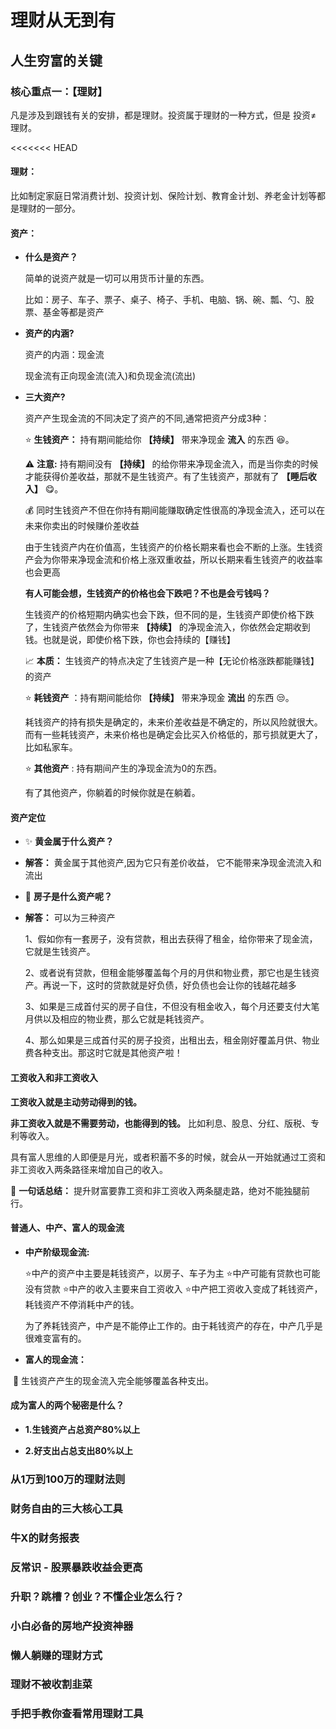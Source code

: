 # 理财从无到有

## 人生穷富的关键

### 核心重点一：【理财】

凡是涉及到跟钱有关的安排，都是理财。投资属于理财的一种方式，但是 投资≠ 理财。

<<<<<<< HEAD
#### 理财：

比如制定家庭日常消费计划、投资计划、保险计划、教育金计划、养老金计划等都是理财的一部分。

#### 资产：

*   __什么是资产？__

    简单的说资产就是一切可以用货币计量的东西。

    比如：房子、车子、票子、桌子、椅子、手机、电脑、锅、碗、瓢、勺、股票、基金等都是资产

*   __资产的内涵?__

    资产的内涵：现金流

    现金流有正向现金流(流入)和负现金流(流出)

*   __三大资产?__

    资产产生现金流的不同决定了资产的不同,通常把资产分成3种：

    ⭐️ __生钱资产：__ 持有期间能给你 __【持续】__ 带来净现金 __流入__ 的东西 :satisfied:。
    
    :warning: __注意:__ 持有期间没有 __【持续】__ 的给你带来净现金流入，而是当你卖的时候才能获得价差收益，那就不是生钱资产。有了生钱资产，那就有了 __【睡后收入】__ :yum:。

    :moneybag: 同时生钱资产不但在你持有期间能赚取确定性很高的净现金流入，还可以在未来你卖出的时候赚价差收益

    由于生钱资产内在价值高，生钱资产的价格长期来看也会不断的上涨。生钱资产会为你带来净现金流和价格上涨双重收益，所以长期来看生钱资产的收益率也会更高

    __有人可能会想，生钱资产的价格也会下跌吧？不也是会亏钱吗？__

    生钱资产的价格短期内确实也会下跌，但不同的是，生钱资产即使价格下跌了，生钱资产依然会为你带来 __【持续】__ 的净现金流入，你依然会定期收到钱。也就是说，即使价格下跌，你也会持续的【赚钱】

    :chart_with_upwards_trend: __本质：__ 生钱资产的特点决定了生钱资产是一种【无论价格涨跌都能赚钱】的资产

    ⭐️ __耗钱资产__ ：持有期间能给你 __【持续】__ 带来净现金 __流出__ 的东西 :unamused:。
    
    耗钱资产的持有损失是确定的，未来价差收益是不确定的，所以风险就很大。而有一些耗钱资产，未来价格也是确定会比买入价格低的，那亏损就更大了，比如私家车。

    ⭐️ __其他资产__ : 持有期间产生的净现金流为0的东西。

    有了其他资产，你躺着的时候你就是在躺着。

#### 资产定位

*   :sparkles:	__黄金属于什么资产？__

*   __解答：__ 黄金属于其他资产,因为它只有差价收益， 它不能带来净现金流流入和流出

*   :house_with_garden:  __房子是什么资产呢？__

*   __解答：__ 可以为三种资产

    1、假如你有一套房子，没有贷款，租出去获得了租金，给你带来了现金流，它就是生钱资产。

    2、或者说有贷款，但租金能够覆盖每个月的月供和物业费，那它也是生钱资产。再说一下，这时的贷款就是好负债，好负债也会让你的钱越花越多

    3、如果是三成首付买的房子自住，不但没有租金收入，每个月还要支付大笔月供以及相应的物业费，那么它就是耗钱资产。

    4、那么如果是三成首付买的房子投资，出租出去，租金刚好覆盖月供、物业费各种支出。那这时它就是其他资产啦！

#### 工资收入和非工资收入

__工资收入就是主动劳动得到的钱。__

__非工资收入就是不需要劳动，也能得到的钱。__ 比如利息、股息、分红、版税、专利等收入。

具有富人思维的人即便是月光，或者积蓄不多的时候，就会从一开始就通过工资和非工资收入两条路径来增加自己的收入。

:page_facing_up: __一句话总结：__ 提升财富要靠工资和非工资收入两条腿走路，绝对不能独腿前行。

#### 普通人、中产、富人的现金流

*   __中产阶级现金流:__

    ⭐中产的资产中主要是耗钱资产，以房子、车子为主
    ⭐中产可能有贷款也可能没有贷款
    ⭐中产的收入主要来自工资收入
    ⭐️中产把工资收入变成了耗钱资产，耗钱资产不停消耗中产的钱。

    为了养耗钱资产，中产是不能停止工作的。由于耗钱资产的存在，中产几乎是很难变富有的。

*   __富人的现金流：__

️   :gem: 生钱资产产生的现金流入完全能够覆盖各种支出。


#### 成为富人的两个秘密是什么？

*   __1.生钱资产占总资产80%以上__

*   __2.好支出占总支出80%以上__


### 从1万到100万的理财法则


### 财务自由的三大核心工具



### 牛X的财务报表


###  反常识 - 股票暴跌收益会更高


### 升职？跳槽？创业？不懂企业怎么行？


### 小白必备的房地产投资神器


### 懒人躺赚的理财方式

### 理财不被收割韭菜

### 手把手教你查看常用理财工具

